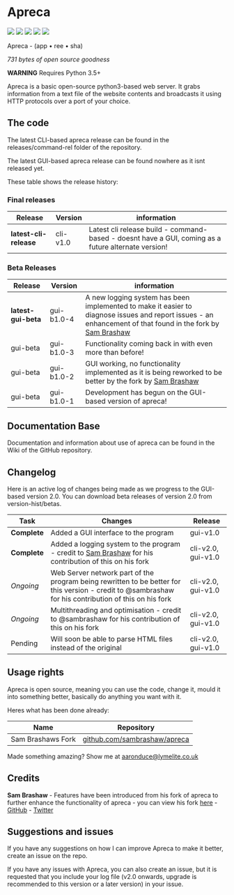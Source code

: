 # Apreca

<img src="https://img.shields.io/badge/cli--release--version-cli--v1.0-green.svg" /> <img src="https://img.shields.io/badge/cli--beta--version-n/a-yellow.svg" /> <img src="https://img.shields.io/badge/gui--release--version-n/a-green.svg" /> <img src="https://img.shields.io/badge/gui--beta--version-gui--b1.0--4-yellow.svg" /> <img src="https://img.shields.io/badge/forks-1-blue.svg" />

Apreca - (app • ree • sha)

_731 bytes of open source goodness_

**WARNING** Requires Python 3.5+

Apreca is a basic open-source python3-based web server. It grabs information from a text file of the website contents and broadcasts it using HTTP protocols over a port of your choice.

## The code

The latest CLI-based apreca release can be found in the releases/command-rel folder of the repository.

The latest GUI-based apreca release can be found nowhere as it isnt released yet.

These table shows the release history:

### Final releases

| Release | Version | information |
| --- | --- | --- |
| **latest-cli-release** | cli-v1.0 | Latest cli release build - command-based - doesnt have a GUI, coming as a future alternate version! |

### Beta Releases

| Release | Version | information |
| --- | --- | --- |
| **latest-gui-beta** | gui-b1.0-4 | A new logging system has been implemented to make it easier to diagnose issues and report issues - an enhancement of that found in the fork by [Sam Brashaw](https://github.com/sambrashaw/apreca) | 
| gui-beta | gui-b1.0-3 | Functionality coming back in with even more than before! | 
| gui-beta | gui-b1.0-2 | GUI working, no functionality implemented as it is being reworked to be better by the fork by [Sam Brashaw](https://github.com/sambrashaw/apreca) | 
| gui-beta | gui-b1.0-1 | Development has begun on the GUI-based version of apreca! |

## Documentation Base

Documentation and information about use of apreca can be found in the Wiki of the GitHub repository.

## Changelog

Here is an active log of changes being made as we progress to the GUI-based version 2.0. You can download beta releases of version 2.0 from version-hist/betas.

| Task | Changes | Release |
| --- | --- | --- |
| **Complete** | Added a GUI interface to the program | gui-v1.0 |
| **Complete** | Added a logging system to the program - credit to [Sam Brashaw](https://github.com/sambrashaw) for his contribution of this on his fork | cli-v2.0, gui-v1.0 |
| *Ongoing* | Web Server network part of the program being rewritten to be better for this version - credit to @sambrashaw for his contribution of this on his fork | cli-v2.0, gui-v1.0 |
| *Ongoing* | Multithreading and optimisation - credit to @sambrashaw for his contribution of this on his fork | cli-v2.0, gui-v1.0 |
| Pending | Will soon be able to parse HTML files instead of the original  | cli-v2.0, gui-v1.0 |

## Usage rights

Apreca is open source, meaning you can use the code, change it, mould it into something better, basically do anything you want with it.

Heres what has been done already:

|Name|Repository|
|---|---|
|Sam Brashaws Fork|[github.com/sambrashaw/apreca](https://github.com/sambrashaw/apreca)

Made something amazing? Show me at aaronduce@lymelite.co.uk

## Credits

**Sam Brashaw** - Features have been introduced from his fork of apreca to further enhance the functionality of apreca - you can view his fork [here](https://github.com/sambrashaw/apreca) - [GitHub](https://github.com/sambrashaw) - [Twitter](https://twitter.com/trsambrashaw)

## Suggestions and issues

If you have any suggestions on how I can improve Apreca to make it better, create an issue on the repo.

If you have any issues with Apreca, you can also create an issue, but it is requested that you include your log file (v2.0 onwards, upgrade is recommended to this version or a later version) in your issue.
